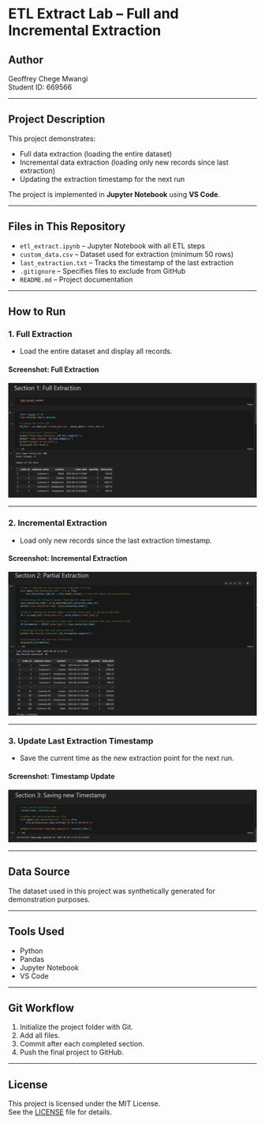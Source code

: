 # ETL Extract Lab – Full and Incremental Extraction

## Author
Geoffrey Chege Mwangi  
Student ID: 669566

---

## Project Description
This project demonstrates:
- Full data extraction (loading the entire dataset)
- Incremental data extraction (loading only new records since last extraction)
- Updating the extraction timestamp for the next run

The project is implemented in **Jupyter Notebook** using **VS Code**.

---

## Files in This Repository
- `etl_extract.ipynb` – Jupyter Notebook with all ETL steps
- `custom_data.csv` – Dataset used for extraction (minimum 50 rows)
- `last_extraction.txt` – Tracks the timestamp of the last extraction
- `.gitignore` – Specifies files to exclude from GitHub
- `README.md` – Project documentation

---

## How to Run

### 1. Full Extraction

- Load the entire dataset and display all records.

#### Screenshot: Full Extraction
![Full Extraction Screenshot](Screenshots/Screenshot_(154)_Section1.png)

---

### 2. Incremental Extraction

- Load only new records since the last extraction timestamp.

#### Screenshot: Incremental Extraction
![Incremental Extraction Screenshot](Screenshots/Screenshot_(153)_Section2.png)

---

### 3. Update Last Extraction Timestamp

- Save the current time as the new extraction point for the next run.

#### Screenshot: Timestamp Update
![Timestamp Update Screenshot](Screenshots/Screenshot_(152)_Section3.png)

---

## Data Source
The dataset used in this project was synthetically generated for demonstration purposes.

---

## Tools Used
- Python
- Pandas
- Jupyter Notebook
- VS Code

---

## Git Workflow
1. Initialize the project folder with Git.
2. Add all files.
3. Commit after each completed section.
4. Push the final project to GitHub.

---

## License
This project is licensed under the MIT License.  
See the [LICENSE](LICENSE) file for details.
